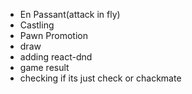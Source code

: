 - En Passant(attack in fly)
- Castling
- Pawn Promotion
- draw
- adding react-dnd
- game result
- checking if its just check or chackmate